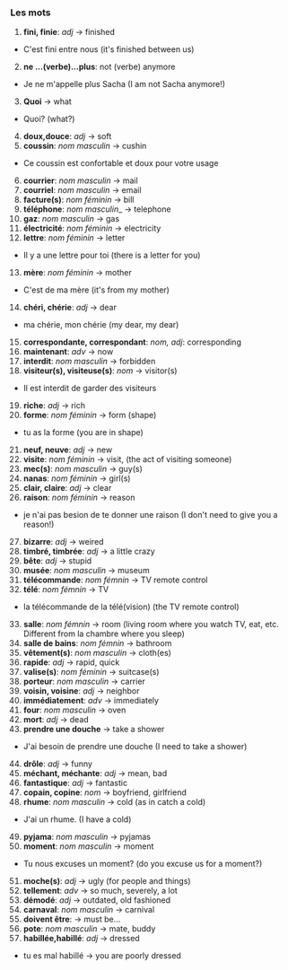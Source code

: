 ### Les mots

1. __fini, finie__: _adj_ -> finished
* C'est fini entre nous (it's finished between us)
2. __ne ...(verbe)...plus__: not (verbe) anymore
* Je ne m'appelle plus Sacha (I am not Sacha anymore!)
3. __Quoi__ -> what
* Quoi? (what?)
4. __doux,douce__: _adj_ -> soft 
5. __coussin__: _nom masculin_ -> cushin 
* Ce coussin est confortable et doux pour votre usage
6. __courrier__: _nom masculin_ -> mail 
7. __courriel__: _nom masculin_ -> email
8. __facture(s)__: _nom féminin_ -> bill 
9. __téléphone__: _nom masculin__ -> telephone
10. __gaz__: _nom masculin_ -> gas
11. __électricité__: _nom féminin_ -> electricity
12. __lettre__: _nom féminin_ -> letter
* Il y a une lettre pour toi (there is a letter for you)
13. __mère__: _nom féminin_ -> mother
* C'est de ma mère (it's from my mother)
14. __chéri, chérie__: _adj_ -> dear
* ma chérie, mon chérie (my dear, my dear)
15. __correspondante, correspondant__: _nom, adj_: corresponding
16. __maintenant__: _adv_ -> now
17. __interdit__: _nom masculin_ -> forbidden
18. __visiteur(s), visiteuse(s)__: _nom_ -> visitor(s)
* Il est interdit de garder des visiteurs
19. __riche__: _adj_ -> rich
20. __forme__: _nom féminin_ -> form (shape)
* tu as la forme (you are in shape)
21. __neuf, neuve__: _adj_ -> new
22. __visite__: _nom féminin_ -> visit, (the act of visiting someone)
23. __mec(s)__: _nom masculin_ -> guy(s)
24. __nanas__: _nom féminin_ -> girl(s)
25. __clair, claire__: _adj_ -> clear
26. __raison__: _nom féminin_ -> reason
* je n'ai pas besion de te donner une raison (I don't need to give you a reason!)
27. __bizarre__: _adj_ -> weired
28. __timbré, timbrée__: _adj_ -> a little crazy
29. __bête__: _adj_ -> stupid
30. __musée__: _nom masculin_ -> museum
31. __télécommande__: _nom fémnin_ -> TV remote control
32. __télé__: _nom fémnin_ -> TV
* la télécommande de la télé(vision) (the TV remote control)
33. __salle__: _nom fémnin_ -> room (living room where you watch TV, eat, etc. Different from la chambre where you sleep)
34. __salle de bains__: _nom fémnin_ -> bathroom
35. __vêtement(s)__: _nom masculin_ -> cloth(es)
36. __rapide__: _adj_ -> rapid, quick
37. __valise(s)__: _nom féminin_ -> suitcase(s)
38. __porteur__: _nom masculin_ -> carrier
39. __voisin, voisine__: _adj_ -> neighbor
40. __immédiatement__: _adv_ -> immediately
41. __four__: _nom masculin_ -> oven
42. __mort__: _adj_ -> dead
43. __prendre une douche__ -> take a shower
* J'ai besoin de prendre une douche (I need to take a shower)
44. __drôle__: _adj_ -> funny
45. __méchant, méchante__: _adj_ -> mean, bad
46. __fantastique__: _adj_ -> fantastic
47. __copain, copine__: _nom_ -> boyfriend, girlfriend
48. __rhume__: _nom masculin_ -> cold (as in catch a cold)
* J'ai un rhume. (I have a cold)
49. __pyjama__: _nom masculin_ -> pyjamas
50. __moment__: _nom masculin_ -> moment
* Tu nous excuses un moment? (do you excuse us for a moment?)
51. __moche(s)__: _adj_ -> ugly (for people and things)
52. __tellement__: _adv_ -> so much, severely, a lot 
52. __démodé__: _adj_ -> outdated, old fashioned
53. __carnaval__: _nom masculin_ -> carnival
54. __doivent être__: -> must be...
55. __pote__: _nom masculin_ -> mate, buddy
56. __habillée,habillé__: _adj_ -> dressed
* tu es mal habillé -> you are poorly dressed
